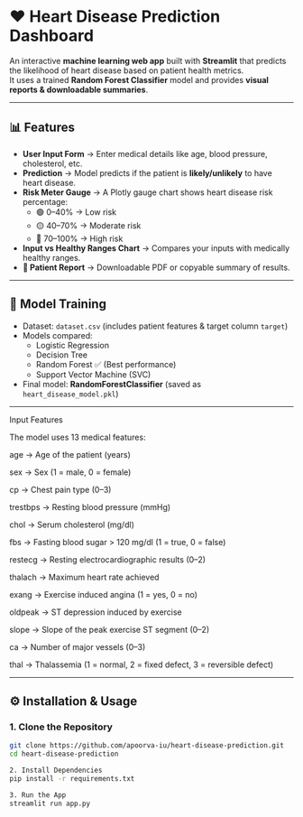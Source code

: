 # ❤️ Heart Disease Prediction Dashboard

An interactive **machine learning web app** built with **Streamlit** that predicts the likelihood of heart disease based on patient health metrics.  
It uses a trained **Random Forest Classifier** model and provides **visual reports & downloadable summaries**.

---

## 📊 Features

- **User Input Form** → Enter medical details like age, blood pressure, cholesterol, etc.  
- **Prediction** → Model predicts if the patient is **likely/unlikely** to have heart disease.  
- **Risk Meter Gauge** → A Plotly gauge chart shows heart disease risk percentage:
  - 🟢 0–40% → Low risk  
  - 🟡 40–70% → Moderate risk  
  - 🔴 70–100% → High risk  
- **Input vs Healthy Ranges Chart** → Compares your inputs with medically healthy ranges.  
- **📄 Patient Report** → Downloadable PDF or copyable summary of results.  

---

## 🧠 Model Training

- Dataset: `dataset.csv` (includes patient features & target column `target`)  
- Models compared:  
  - Logistic Regression  
  - Decision Tree  
  - Random Forest ✅ (Best performance)  
  - Support Vector Machine (SVC)  
- Final model: **RandomForestClassifier** (saved as `heart_disease_model.pkl`)

---
Input Features

The model uses 13 medical features:

age → Age of the patient (years)

sex → Sex (1 = male, 0 = female)

cp → Chest pain type (0–3)

trestbps → Resting blood pressure (mmHg)

chol → Serum cholesterol (mg/dl)

fbs → Fasting blood sugar > 120 mg/dl (1 = true, 0 = false)

restecg → Resting electrocardiographic results (0–2)

thalach → Maximum heart rate achieved

exang → Exercise induced angina (1 = yes, 0 = no)

oldpeak → ST depression induced by exercise

slope → Slope of the peak exercise ST segment (0–2)

ca → Number of major vessels (0–3)

thal → Thalassemia (1 = normal, 2 = fixed defect, 3 = reversible defect)

---
## ⚙️ Installation & Usage

### 1. Clone the Repository
```bash
git clone https://github.com/apoorva-iu/heart-disease-prediction.git
cd heart-disease-prediction

2. Install Dependencies
pip install -r requirements.txt

3. Run the App
streamlit run app.py

